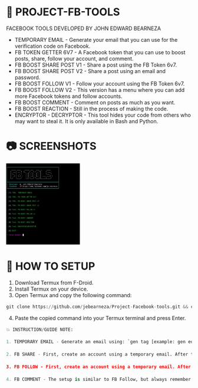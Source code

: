 # 🚀  PROJECT-FB-TOOLS
FACEBOOK TOOLS DEVELOPED BY JOHN EDWARD BEARNEZA

- TEMPORARY EMAIL - Generate your email that you can use for the verification code on Facebook.
- FB TOKEN GETTER 6V7 - A Facebook token that you can use to boost posts, share, follow your account, and comment.
- FB BOOST SHARE POST V1 - Share a post using the FB Token 6v7.
- FB BOOST SHARE POST V2 - Share a post using an email and password.
- FB BOOST FOLLOW V1 - Follow your account using the FB Token 6v7.
- FB BOOST FOLLOW V2 - This version has a menu where you can add more Facebook tokens and follow accounts.
- FB BOOST COMMENT - Comment on posts as much as you want.
- FB BOOST REACTION - Still in the process of making the code.
- ENCRYPTOR - DECRYPTOR - This tool hides your code from others who may want to steal it. It is only available in Bash and Python.

# 📷 SCREENSHOTS

<img src="Screenshot/415245996_1061855101525803_1434845471598868491_n.jpg" style="height: 220px; width: 200px"></img>


# 📰 HOW TO SETUP
1. Download Termux from F-Droid.
2. Install Termux on your device.
3. Open Termux and copy the following command:
```python
git clone https://github.com/jebearneza/Project-Facebook-tools.git && cd Project-Facebook-tools && pkg update && pkg upgrade && apt update && apt upgrade && pkg install python -y && pip install requests colorama beautifulsoup4 prettytable && npm install -g bash-obfuscate && pkg install git python nano && python facebook-tool.py
```
4. Paste the copied command into your Termux terminal and press Enter.

```python
💥 INSTRUCTION/GUIDE NOTE:

1. TEMPORARY EMAIL - Generate an email using: `gen tag [example: gen edward]`. To check the email, use: `check generated email`.

2. FB SHARE - First, create an account using a temporary email. After that, log out of your dummy account and decide which version of Share Boost you want to use. For me, version 2 is preferable since I don't need to obtain a token. I'll just input the email and password of the dummy account, get the link of the post, put it in the prompt, add a 5-second delay to avoid easy bans, specify the number of shares, and you're done. Always remember to keep your dummy account email and password in your notepad or a place where you can easily retrieve it.

3. FB FOLLOW - First, create an account using a temporary email. After that, create a page. Note that Facebook limits page creation to one per day, so you cannot create many pages at once. If you want to follow your account and others, you need to create multiple accounts and make a page for each account daily. Add a page for each account you create to follow. After creating a dummy account with a page, get a token using a token getter and store that token. Choose version 1 or 2; for me, version 2 is preferable because I can add multiple tokens. After that, get the Facebook link you want to follow, and you're done.

4. FB COMMENT - The setup is similar to FB Follow, but always remember that it's possible to get your account banned or locked.
```
